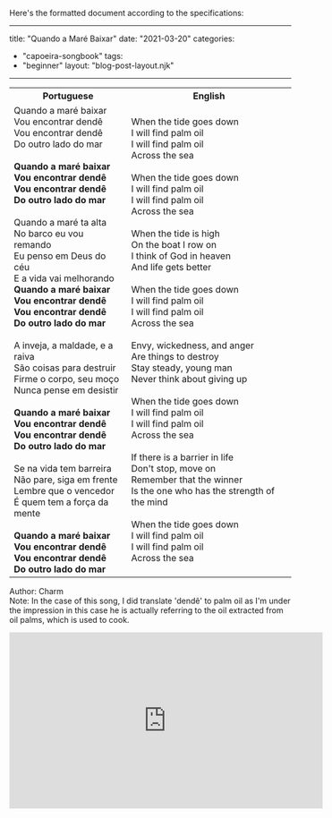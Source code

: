 Here's the formatted document according to the specifications:

---
title: "Quando a Maré Baixar"
date: "2021-03-20"
categories: 
  - "capoeira-songbook"
tags: 
  - "beginner"
layout: "blog-post-layout.njk"
---

<table class="capoeira-table">
    <tr class="header-row">
        <th>Portuguese</th>
        <th>English</th>
    </tr>
    <tr>
        <td>Quando a maré baixar<br>
Vou encontrar dendê<br>
Vou encontrar dendê<br>
Do outro lado do mar<br>
<br>
<strong>Quando a maré baixar<br>
Vou encontrar dendê<br>
Vou encontrar dendê<br>
Do outro lado do mar</strong><br>
<br>
Quando a maré ta alta<br>
No barco eu vou remando<br>
Eu penso em Deus do céu<br>
E a vida vai melhorando<br>
<strong>
Quando a maré baixar<br>
Vou encontrar dendê<br>
Vou encontrar dendê<br>
Do outro lado do mar</strong><br>
<br>
A inveja, a maldade, e a raiva<br>
São coisas para destruir<br>
Firme o corpo, seu moço<br>
Nunca pense em desistir<br>
<br>
<strong>Quando a maré baixar<br>
Vou encontrar dendê<br>
Vou encontrar dendê<br>
Do outro lado do mar</strong><br>
<br>
Se na vida tem barreira<br>
Não pare, siga em frente<br>
Lembre que o vencedor<br>
É quem tem a força da mente<br>
<br>
<strong>Quando a maré baixar<br>
Vou encontrar dendê<br>
Vou encontrar dendê<br>
Do outro lado do mar</strong></td>
        <td>When the tide goes down<br>
I will find palm oil<br>
I will find palm oil<br>
Across the sea<br>
<br>
When the tide goes down<br>
I will find palm oil<br>
I will find palm oil<br>
Across the sea<br>
<br>
When the tide is high<br>
On the boat I row on<br>
I think of God in heaven<br>
And life gets better<br>
<br>
When the tide goes down<br>
I will find palm oil<br>
I will find palm oil<br>
Across the sea<br>
<br>
Envy, wickedness, and anger<br>
Are things to destroy<br>
Stay steady, young man<br>
Never think about giving up<br>
<br>
When the tide goes down<br>
I will find palm oil<br>
I will find palm oil<br>
Across the sea<br>
<br>
If there is a barrier in life<br>
Don't stop, move on<br>
Remember that the winner<br>
Is the one who has the strength of the mind<br>
<br>
When the tide goes down<br>
I will find palm oil<br>
I will find palm oil<br>
Across the sea</td>
    </tr>
</table>

<figcaption>

Author: Charm  
Note: In the case of this song, I did translate 'dendê' to palm oil as I'm under the impression in this case he is actually referring to the oil extracted from oil palms, which is used to cook.

</figcaption>

<iframe width="560" height="315" src="https://www.youtube.com/embed/B4iK6VkagIg" title="YouTube video player" frameborder="0" allow="accelerometer; autoplay; clipboard-write; encrypted-media; gyroscope; picture-in-picture" allowfullscreen></iframe>